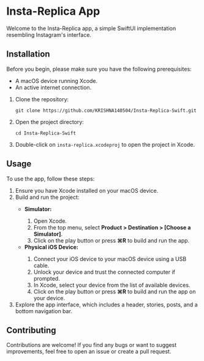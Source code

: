 <!DOCTYPE html>
<html lang="en">
<head>
    <meta charset="UTF-8">
    <meta name="viewport" content="width=device-width, initial-scale=1.0">
    <title>Insta-Replica App</title>
</head>
<body>
    <h1>Insta-Replica App</h1>
    <p>Welcome to the Insta-Replica app, a simple SwiftUI implementation resembling Instagram's interface.</p>
    <h2>Installation</h2>
    <p>Before you begin, please make sure you have the following prerequisites:</p>
    <ul>
        <li>A macOS device running Xcode.</li>
        <li>An active internet connection.</li>
    </ul>
    <ol>
        <li>Clone the repository:</li>
        <pre><code>git clone https://github.com/KRISHNA140504/Insta-Replica-Swift.git</code></pre>
        <li>Open the project directory:</li>
        <pre><code>cd Insta-Replica-Swift</code></pre>
        <li>Double-click on <code>insta-replica.xcodeproj</code> to open the project in Xcode.</li>
    </ol>
    <h2>Usage</h2>
    <p>To use the app, follow these steps:</p>
    <ol>
        <li>Ensure you have Xcode installed on your macOS device.</li>
        <li>Build and run the project:</li>
        <ul>
            <li><strong>Simulator:</strong></li>
            <ol>
                <li>Open Xcode.</li>
                <li>From the top menu, select <strong>Product > Destination > [Choose a Simulator]</strong>.</li>
                <li>Click on the play button or press <strong>⌘R</strong> to build and run the app.</li>
            </ol>
            <li><strong>Physical iOS Device:</strong></li>
            <ol>
                <li>Connect your iOS device to your macOS device using a USB cable.</li>
                <li>Unlock your device and trust the connected computer if prompted.</li>
                <li>In Xcode, select your device from the list of available devices.</li>
                <li>Click on the play button or press <strong>⌘R</strong> to build and run the app on your device.</li>
            </ol>
        </ul>
        <li>Explore the app interface, which includes a header, stories, posts, and a bottom navigation bar.</li>
    </ol>
    <h2>Contributing</h2>
    <p>Contributions are welcome! If you find any bugs or want to suggest improvements, feel free to open an issue or create a pull request.</p>
</body>
</html>
